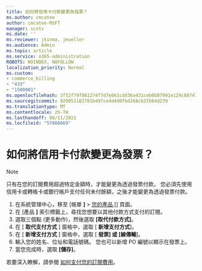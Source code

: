 ```yaml
---
title: 如何將信用卡付款變更為發票？
ms.author: cmcatee
author: cmcatee-MSFT
manager: scotv
ms.date: ''
ms.reviewer: jkinma, jmueller
ms.audience: Admin
ms.topic: article
ms.service: o365-administration
ROBOTS: NOINDEX, NOFOLLOW
localization_priority: Normal
ms.custom:
- commerce_billing
- "433"
- "1500001"
ms.openlocfilehash: 3f52f79f081274f7d7e661cdd36a431ceb0b87901e129c80747430a00d762d67
ms.sourcegitcommit: 920051182781bd97ce4d4d6fbd268cb37b84d239
ms.translationtype: MT
ms.contentlocale: zh-TW
ms.lasthandoff: 08/11/2021
ms.locfileid: "57868669"
---
```

# <a name="how-do-i-change-from-credit-card-payments-to-invoice"></a>如何將信用卡付款變更為發票？

> [!NOTE]
> 只有在您的訂閱費用超過特定金額時，才能變更為透過發票付款。 您必須先使用信用卡或轉帳卡或銀行帳戶支付任何未付餘額，之後才能變更為透過發票付款。

1. 在系統管理中心，移至 [帳單 **]**  >  [您的產品 []](https://go.microsoft.com/fwlink/p/?linkid=842054) 頁面。
2. 在 [產品 **]** 索引標籤上，尋找您想要以其他付款方式支付的訂閱。
3. 選取三個點 (更多動作)，然後選取 **[取代付款方式]**。
4. 在 [ **取代支付方式** ] 窗格中，選取 [ **新增支付方式**]。
5. 在 [ **新增支付方式** ] 窗格中，選取 [ **發票] 或 [線傳輸**]。
6. 輸入您的姓名、位址和電話號碼。 您也可以新增 PO 編號以顯示在發票上。
7. 當您完成時，選取 **[儲存]**。

若要深入瞭解，請參閱 [如何支付您的訂閱費用](https://docs.microsoft.com/microsoft-365/commerce/billing-and-payments/pay-for-your-subscription)。